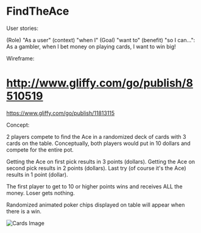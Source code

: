 # FindTheAce

User stories:

(Role) "As a user" (context) "when I" (Goal) "want to" (benefit) "so I can...":
As a gambler, when I bet money on playing cards, I want to win big!

Wireframe:
# http://www.gliffy.com/go/publish/8510519
https://www.gliffy.com/go/publish/11813115
<script src="https://www.gliffy.com/diagramEmbed.js" type="text/javascript"></script>
<script type="text/javascript"> gliffy_did = "11813115"; embedGliffy(); </script>


Concept:

2 players compete to find the Ace in a randomized deck of cards with 3 cards on the table.
Conceptually, both players would put in 10 dollars and compete for the entire pot.

Getting the Ace on first pick results in 3 points (dollars).
Getting the Ace on second pick results in 2 points (dollars).
Last try (of course it's the Ace) results in 1 point (dollar).

The first player to get to 10 or higher points wins and receives ALL the money. Loser gets
nothing.

Randomized animated poker chips displayed on table will appear when there is a win.

![Cards Image](http://cache.betting.betfair.com/poker/starting-hands.jpg?raw=true)
